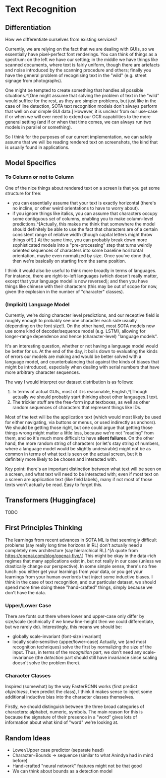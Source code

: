 # Text Recognition

## Differentiation

How we differentiate ourselves from existing services?

Currently, we are relying on the fact that we are dealing with GUIs, so we essentially have pixel-perfect font renderings. You can think of things as a spectrum: on the left we have our setting; in the middle we have things like scanned documents, where text is fairly uniform, though there are artefacts and noise introduced by the scanning procedure and others; finally you have the general problem of recognising text in the "wild" (e.g. street signage from photographs).

One might be tempted to create something that handles all possible situations.^[One might assume that solving the problem of text in the "wild" would suffice for the rest, as they are simpler problems, but just like in the case of line detection, SOTA text recognition models don't always perform that well on our simple GUI data.] However, it is unclear from our use-case if or when we will ever need to extend our OCR capabilities to the more general setting (and if or when that time comes, we can always run two models in parallel or something).

So I think for the purposes of our current implementation, we can safely assume that we will be reading rendered text on screenshots, the kind that is usually found in applications.

## Model Specifics

### To Column or not to Column

One of the nice things about rendered text on a screen is that you get some structure for free:
 - you can essentially assume that your text is exactly horizontal (there's no incline, or other weird orientations to have to worry about).
 - if you ignore things like italics, you can assume that characters occupy some contiguous set of columns, enabling you to make column-level predictions.^[Actually, this makes me think that somewhere the model should definitely be able to use the fact that characters are of a certain consistent range of relative width (though capital letters might throw things off).]
At the same time, you can probably break down more sophisticated models into a "pre-processing" step that turns weirdly oriented sequences of characters into some baseline horizontal orientation, maybe even normalized by size. Once you've done that, then we're basically on starting from the same position.

I think it would also be useful to think more broadly in terms of languages. For instance, there are right-to-left languages (which doesn't really matter, except that your language model is now reversed); and then you have things like chinese with their characters (this may be out of scope for now, given the explosion in the number of "character" classes).

### (Implicit) Language Model

Currently, we're doing character level predictions, and our receptive field is roughly enough to probably see one character each side usually (depending on the font size!). On the other hand, most SOTA models now use some kind of decoder/sequence model (e.g. LSTM), allowing for longer-range dependence and hence (character-level) "language models".

It's an interesting question, whether or not having a language model would be better for us. At the end of the day, it boils down to evaluating the kinds of errors our models are making and would be better solved with a language model, and counterbalancing that against the kinds of biases that might be introduced, especially when dealing with serial numbers that have more arbitrary character sequences.

The way I would interpret our dataset distribution is as follows:

1. In terms of actual GUIs, most of it is reasonable, English,^[Though actually we should probably start thinking about other languages.] text.
2. The trickier stuff are the free-form input textboxes, as well as other random sequences of characters that represent things like IDs.

Most of the text will be the application text (which would most likely be used for either navigating, via buttons or menus, or used indirectly as anchors). We should be getting those right, but one could argue that getting those things wrong might matter a little less, because we're not "reading" from them, and so it's much more difficult to have **silent failures**. On the other hand, the more random string of characters (or let's stay string of numbers, where a language model would be slightly undesirable) might not be as common in terms of what text is seen on the actual screen, but it is definitely more likely to be chosen and interacted with.

<Note>
Key point: there's an important distinction between what text will be seen on a screen, and what text will need to be interacted with; even if most text on a screen are application text (like field labels), many if not most of those texts won't actually be read. Easy to forget this.
</Note>


## Transformers (Huggingface)

TODO

## First Principles Thinking

The learnings from recent advances in SOTA ML is that seemingly difficult problems (say really long time horizons in RL) don't actually need a completely new architecture (say hierarchical RL).^[A quote from https://openai.com/blog/openai-five/.] This might be okay in the data-rich regimes that many applications exist in, but not really in our case (unless we drastically change our perspective). In some simple sense, there's no free lunch: you either get your learnings from your data, or you get your learnings from your human overlords that inject some inductive biases. I think in the case of text recognition, and our particular dataset, we should spend more time doing these "hand-crafted" things, simply because we don't have the data.

### Upper/Lower Case

There are fonts out there where lower and upper-case only differ by size/scale (technically if we knew line-height then we could differentiate, but we rarely do). Interestingly, this means we should be:
 - globally scale-invariant (font-size invariant)
 - locally scale-sensitive (upper/lower-case)
Actually, we (and most recognition techniques) solve the first by normalizing the size of the input. Thus, in terms of the *recognition* part, we don't need any scale-invariance (the *detection* part should still have invariance since scaling doesn't solve the problem there).

### Character Classes

Inspired (somewhat) by the way FasterRCNN works (first predict *objectness*, then predict the class), I think it makes sense to inject some additional inductive bias into the character classes themselves.

Firstly, we should distinguish between the three broad categories of characters: alphabet, numeric, symbols. The main reason for this is because the signature of their presence in a "word" gives lots of information about what kind of "word" we're looking at.

## Random Ideas

 - Lower/Upper case predictor (separate head)
 - Character+Bounds -> sequence (similar to what Anindya had in mind before)
 - Hand-crafted "neural network" features might not be that good
 - We can think about bounds as a detection model
